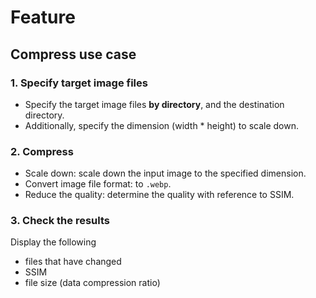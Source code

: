 # Feature

## Compress use case

### 1. Specify target image files

* Specify the target image files **by directory**, and the destination directory.
* Additionally, specify the dimension (width \* height) to scale down.

### 2. Compress

* Scale down: scale down the input image to the specified dimension.
* Convert image file format: to `.webp`.
* Reduce the quality: determine the quality with reference to SSIM.

### 3. Check the results

Display the following

* files that have changed
* SSIM
* file size (data compression ratio)
